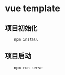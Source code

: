 # vue template

## 项目初始化
```shell script
    npm install
```
## 项目启动
```shell script
    npm run serve
```
